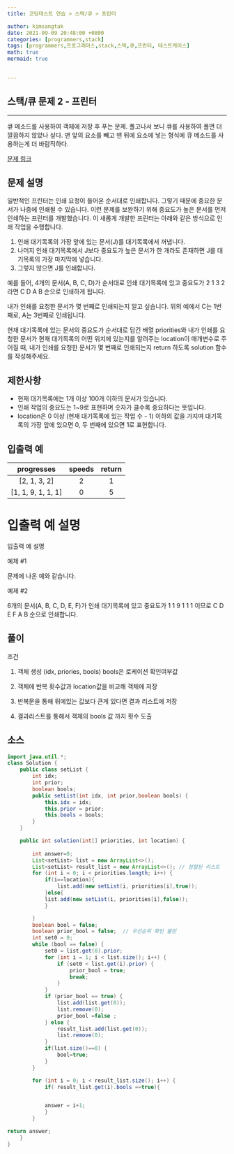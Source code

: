 ```yaml
---
title: 코딩테스트 연습 > 스택/큐 > 프린터

author: kimsangtak
date: 2021-09-09 20:48:00 +0800
categories: [programmers,stack]
tags: [programmers,프로그래머스,stack,스택,큐,프린터, 테스트케이스]
math: true
mermaid: true

  
---
```


## 스택/큐 문제 2 - 프린터
---
큐 메소드를 사용하여 객체에 저장 후 푸는 문제. 풀고나서 보니 큐를 사용하여 풀면 더 깔끔하지 않았나 싶다. 맨 앞의 요소를 빼고 맨 뒤에 요소에 넣는 형식에  큐 메소드를 사용하는게 더 바람직하다.

<a href="https://programmers.co.kr/learn/courses/30/lessons/42587" target="_blank">문제 링크</a>

## 문제 설명

일반적인 프린터는 인쇄 요청이 들어온 순서대로 인쇄합니다. 그렇기 때문에 중요한 문서가 나중에 인쇄될 수 있습니다. 이런 문제를 보완하기 위해 중요도가 높은 문서를 먼저 인쇄하는 프린터를 개발했습니다. 이 새롭게 개발한 프린터는 아래와 같은 방식으로 인쇄 작업을 수행합니다.

1. 인쇄 대기목록의 가장 앞에 있는 문서(J)를 대기목록에서 꺼냅니다.
2. 나머지 인쇄 대기목록에서 J보다 중요도가 높은 문서가 한 개라도 존재하면 J를 대기목록의 가장 마지막에 넣습니다.
3. 그렇지 않으면 J를 인쇄합니다.

예를 들어, 4개의 문서(A, B, C, D)가 순서대로 인쇄 대기목록에 있고 중요도가 2 1 3 2 라면 C D A B 순으로 인쇄하게 됩니다.

내가 인쇄를 요청한 문서가 몇 번째로 인쇄되는지 알고 싶습니다. 위의 예에서 C는 1번째로, A는 3번째로 인쇄됩니다.

현재 대기목록에 있는 문서의 중요도가 순서대로 담긴 배열 priorities와 내가 인쇄를 요청한 문서가 현재 대기목록의 어떤 위치에 있는지를 알려주는 location이 매개변수로 주어질 때, 내가 인쇄를 요청한 문서가 몇 번째로 인쇄되는지 return 하도록 solution 함수를 작성해주세요.

## 제한사항

* 현재 대기목록에는 1개 이상 100개 이하의 문서가 있습니다.
* 인쇄 작업의 중요도는 1~9로 표현하며 숫자가 클수록 중요하다는 뜻입니다.
* location은 0 이상 (현재 대기목록에 있는 작업 수 - 1) 이하의 값을 가지며 대기목록의 가장 앞에 있으면 0, 두 번째에 있으면 1로 표현합니다.

## 입출력 예

| progresses                | speeds                  |     return       |
|:---------------------:|:---------------------------------:| :--:| 
| [2, 1, 3, 2]      | 2    |	1|
|[1, 1, 9, 1, 1, 1]	      | 0     |	5|



# 입출력 예 설명
입출력 예 설명

예제 #1

문제에 나온 예와 같습니다.

예제 #2

6개의 문서(A, B, C, D, E, F)가 인쇄 대기목록에 있고 중요도가 1 1 9 1 1 1 이므로 C D E F A B 순으로 인쇄합니다.



## 풀이

조건 

1. 객체 생성 (idx, priories, bools) bools은 로케이션 확인여부값

2. 객체에 반복 횟수값과 location값을 비교해 객체에 저장

3. 반복문을 통해  뒤에있는 값보다 큰게 있다면 결과 리스트에 저장  

4. 결과리스트를 통해서 객체의 bools 값 까지 횟수 도출




## 소스 

```java
import java.util.*;
class Solution {
    public class setList {
        int idx;
        int prior;
        boolean bools;
        public setList(int idx, int prior,boolean bools) {
            this.idx = idx;
            this.prior = prior;
            this.bools = bools;
        }
    }

    public int solution(int[] priorities, int location) {
        
		int answer=0;
        List<setList> list = new ArrayList<>();
        List<setList> result_list = new ArrayList<>(); // 정렬된 리스트
        for (int i = 0; i < priorities.length; i++) {
            if(i==location){
                list.add(new setList(i, priorities[i],true));
            }else{
            list.add(new setList(i, priorities[i],false));    
            }

        }
        boolean bool = false;
        boolean prior_bool = false;  // 우선순위 확인 불린
        int set0 = 0;
        while (bool == false) {
            set0 = list.get(0).prior;
            for (int i = 1; i < list.size(); i++) {
                if (set0 < list.get(i).prior) {
                    prior_bool = true;
                    break;
                }
            }
            if (prior_bool == true) {
                list.add(list.get(0));
                list.remove(0);
                prior_bool =false ;
            } else {
                result_list.add(list.get(0));
                list.remove(0);
            }
            if(list.size()==0) {
                bool=true;
            }
        }

        for (int i = 0; i < result_list.size(); i++) {
            if( result_list.get(i).bools ==true){


            answer = i+1;    
            }
        }

return answer;
    }
}
```
